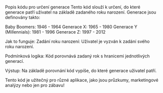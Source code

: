 Popis kódu pro určení generace
Tento kód slouží k určení, do které generace patří uživatel na základě zadaného roku narození. Generace jsou definovány takto:

Baby Boomers: 1946 - 1964
Generace X: 1965 - 1980
Generace Y (Millennials): 1981 - 1996
Generace Z: 1997 - 2012


Jak to funguje:
Zadání roku narození: Uživatel je vyzván k zadání svého roku narození.

Podmínková logika: Kód porovnává zadaný rok s hranicemi jednotlivých generací.

Výstup: Na základě porovnání kód vypíše, do které generace uživatel patří.

Tento kód je užitečný pro různé aplikace, jako jsou průzkumy, marketingové analýzy nebo jen pro zábavu!
